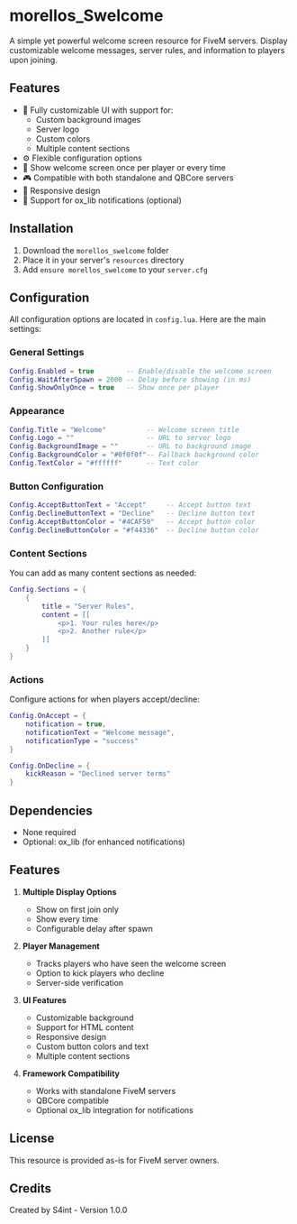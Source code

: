 # morellos_Swelcome

A simple yet powerful welcome screen resource for FiveM servers. Display customizable welcome messages, server rules, and information to players upon joining.

## Features

- 🎨 Fully customizable UI with support for:
  - Custom background images
  - Server logo
  - Custom colors
  - Multiple content sections
- ⚙️ Flexible configuration options
- 🔄 Show welcome screen once per player or every time
- 🎮 Compatible with both standalone and QBCore servers
- 📱 Responsive design
- 🔔 Support for ox_lib notifications (optional)

## Installation

1. Download the `morellos_swelcome` folder
2. Place it in your server's `resources` directory
3. Add `ensure morellos_swelcome` to your `server.cfg`

## Configuration

All configuration options are located in `config.lua`. Here are the main settings:

### General Settings
```lua
Config.Enabled = true        -- Enable/disable the welcome screen
Config.WaitAfterSpawn = 2000 -- Delay before showing (in ms)
Config.ShowOnlyOnce = true   -- Show once per player
```

### Appearance
```lua
Config.Title = "Welcome"          -- Welcome screen title
Config.Logo = ""                  -- URL to server logo
Config.BackgroundImage = ""       -- URL to background image
Config.BackgroundColor = "#0f0f0f"-- Fallback background color
Config.TextColor = "#ffffff"      -- Text color
```

### Button Configuration
```lua
Config.AcceptButtonText = "Accept"     -- Accept button text
Config.DeclineButtonText = "Decline"   -- Decline button text
Config.AcceptButtonColor = "#4CAF50"   -- Accept button color
Config.DeclineButtonColor = "#f44336"  -- Decline button color
```

### Content Sections
You can add as many content sections as needed:
```lua
Config.Sections = {
    {
        title = "Server Rules",
        content = [[
            <p>1. Your rules here</p>
            <p>2. Another rule</p>
        ]]
    }
}
```

### Actions
Configure actions for when players accept/decline:
```lua
Config.OnAccept = {
    notification = true,
    notificationText = "Welcome message",
    notificationType = "success"
}

Config.OnDecline = {
    kickReason = "Declined server terms"
}
```

## Dependencies

- None required
- Optional: ox_lib (for enhanced notifications)

## Features

1. **Multiple Display Options**
   - Show on first join only
   - Show every time
   - Configurable delay after spawn

2. **Player Management**
   - Tracks players who have seen the welcome screen
   - Option to kick players who decline
   - Server-side verification

3. **UI Features**
   - Customizable background
   - Support for HTML content
   - Responsive design
   - Custom button colors and text
   - Multiple content sections

4. **Framework Compatibility**
   - Works with standalone FiveM servers
   - QBCore compatible
   - Optional ox_lib integration for notifications

## License

This resource is provided as-is for FiveM server owners.

## Credits

Created by S4int - Version 1.0.0
